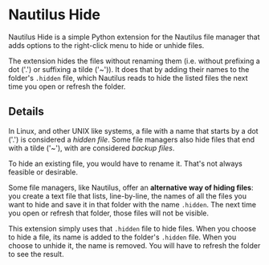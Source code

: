Nautilus Hide
=============

Nautilus Hide is a simple Python extension for the Nautilus file manager that
adds options to the right-click menu to hide or unhide files.

The extension hides the files without renaming them (i.e. without prefixing a
dot ('.') or suffixing a tilde ('~')).
It does that by adding their names to the folder's `.hidden` file, which
Nautilus reads to hide the listed files the next time you open or refresh the
folder.


Details
-------

In Linux, and other UNIX like systems, a file with a name that starts by a
dot ('.') is considered a *hidden file*.
Some file managers also hide files that end with a tilde ('~'), with are
considered *backup files*.

To hide an existing file, you would have to rename it. That's not always
feasible or desirable.

Some file managers, like Nautilus, offer an **alternative way of hiding files**:
you create a text file that lists, line-by-line, the names of all the files you
want to hide and save it in that folder with the name `.hidden`. The next time
you open or refresh that folder, those files will not be visible.

This extension simply uses that `.hidden` file to hide files. When you choose to
hide a file, its name is added to the folder's `.hidden` file. When you choose
to unhide it, the name is removed.
You will have to refresh the folder to see the result.
